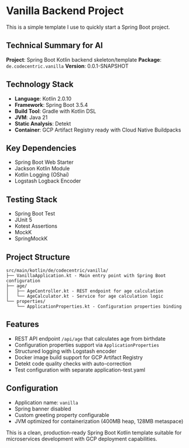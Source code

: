 # Vanilla Backend Project

This is a simple template I use to quickly start a Spring Boot project.

## Technical Summary for AI

**Project**: Spring Boot Kotlin backend skeleton/template
**Package**: `de.codecentric.vanilla`
**Version**: 0.0.1-SNAPSHOT

## Technology Stack
- **Language**: Kotlin 2.0.10
- **Framework**: Spring Boot 3.5.4
- **Build Tool**: Gradle with Kotlin DSL
- **JVM**: Java 21
- **Static Analysis**: Detekt
- **Container**: GCP Artifact Registry ready with Cloud Native Buildpacks

## Key Dependencies
- Spring Boot Web Starter
- Jackson Kotlin Module
- Kotlin Logging (OShai)
- Logstash Logback Encoder

## Testing Stack
- Spring Boot Test
- JUnit 5
- Kotest Assertions
- MockK
- SpringMockK

## Project Structure
```
src/main/kotlin/de/codecentric/vanilla/
├── VanillaApplication.kt - Main entry point with Spring Boot configuration
├── age/
│   ├── AgeController.kt - REST endpoint for age calculation
│   └── AgeCalculator.kt - Service for age calculation logic
└── properties/
    └── ApplicationProperties.kt - Configuration properties binding
```

## Features
- REST API endpoint `/api/age` that calculates age from birthdate
- Configuration properties support via `ApplicationProperties`
- Structured logging with Logstash encoder
- Docker image build support for GCP Artifact Registry
- Detekt code quality checks with auto-correction
- Test configuration with separate application-test.yaml

## Configuration
- Application name: `vanilla`
- Spring banner disabled
- Custom greeting property configurable
- JVM optimized for containerization (400MB heap, 128MB metaspace)

This is a clean, production-ready Spring Boot Kotlin template suitable for microservices development with GCP deployment capabilities.